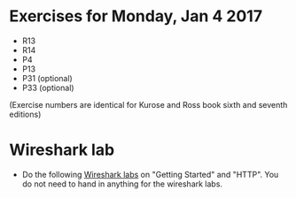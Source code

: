# Exercises for Monday, Jan 4 2017

* R13
* R14
* P4
* P13
* P31 (optional)
* P33 (optional)

(Exercise numbers are identical for Kurose and Ross book sixth and seventh editions)

# Wireshark lab 

* Do the following [Wireshark labs](https://www-net.cs.umass.edu/wireshark-labs/) on "Getting Started" and "HTTP". You do not need to hand in anything for the wireshark labs. 


